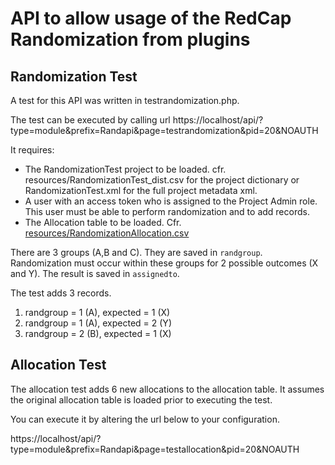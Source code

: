 # API to allow usage of the RedCap Randomization from plugins

## Randomization Test

A test for this API was written in testrandomization.php.

The test can be executed by calling url https://localhost/api/?type=module&prefix=Randapi&page=testrandomization&pid=20&NOAUTH

It requires:

* The RandomizationTest project to be loaded. cfr. resources/RandomizationTest_dist.csv for the project dictionary or RandomizationTest.xml for the full project metadata xml. 
* A user with an access token who is assigned to the Project Admin role. This user must be able to perform randomization and to add records.
* The Allocation table to be loaded. Cfr. [resources/RandomizationAllocation.csv](https://github.com/redcapuzgent/randapi/blob/master/resources/RandomizationAllocation.csv)

There are 3 groups (A,B and C). They are saved in `randgroup`.
Randomization must occur within these groups for 2 possible outcomes (X and Y). The result is saved in `assignedto`.

The test adds 3 records.

1. randgroup = 1 (A), expected = 1 (X)
2. randgroup = 1 (A), expected = 2 (Y)
3. randgroup = 2 (B), expected = 1 (X)

## Allocation Test

The allocation test adds 6 new allocations to the allocation table. It assumes the original allocation table is loaded prior to executing the test.

You can execute it by altering the url below to your configuration.

https://localhost/api/?type=module&prefix=Randapi&page=testallocation&pid=20&NOAUTH
